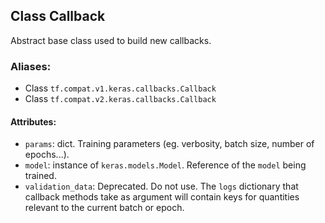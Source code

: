 ## Class Callback
Abstract base class used to build new callbacks.
### Aliases:
- Class `tf.compat.v1.keras.callbacks.Callback`
- Class `tf.compat.v2.keras.callbacks.Callback`
#### Attributes:
- `params`: dict. Training parameters (eg. verbosity, batch size, number of epochs...).
- `model`: instance of `keras.models.Model`. Reference of the `model` being trained.
- `validation_data`: Deprecated. Do not use.
The `logs` dictionary that callback methods take as argument will contain keys for quantities relevant to the current batch or epoch.
